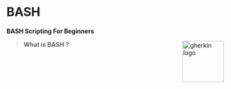 # BASH
**BASH Scripting For Beginners**

<img src="https://encrypted-tbn0.gstatic.com/images?q=tbn:ANd9GcQt5iGGIZHHvZBaHsZf_EqDc_Fyoy7mKOXoNoBWpRzzDtVWQS5r75LcY7GsvdEH5Hv3UG8&usqp=CAU" alt="gherkin logo" title="gherkin logo" align="right" width="96" />

> **What is BASH ?**  
